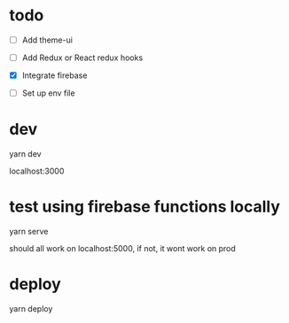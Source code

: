 # todo
- [ ] Add theme-ui
- [ ] Add Redux or React redux hooks
- [x] Integrate firebase
- [ ] Set up env file


# dev

yarn dev

localhost:3000

# test using firebase functions locally

yarn serve

should all work on localhost:5000, if not, it wont work on prod

# deploy

yarn deploy
